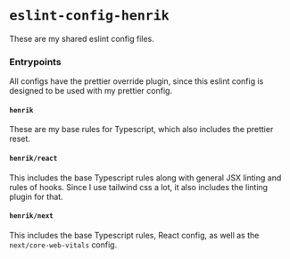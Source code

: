 # `eslint-config-henrik`

These are my shared eslint config files.

### Entrypoints

All configs have the prettier override plugin, since this eslint config is designed to be used with my prettier config.

#### `henrik`

These are my base rules for Typescript, which also includes the prettier reset.

#### `henrik/react`

This includes the base Typescript rules along with general JSX linting and rules of hooks. Since I use tailwind css a lot, it also includes the linting plugin for that.


#### `henrik/next`

This includes the base Typescript rules, React config, as well as the `next/core-web-vitals` config.
